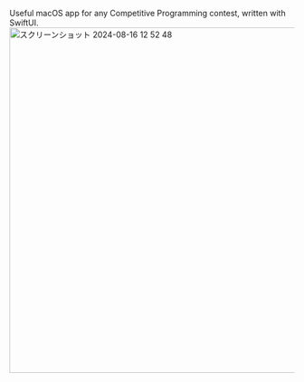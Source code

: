 Useful macOS app for any Competitive Programming contest, written with SwiftUI.
<img width="609" alt="スクリーンショット 2024-08-16 12 52 48" src="https://github.com/user-attachments/assets/00f57be1-af2a-4fb5-af2b-0fecb73162df">
